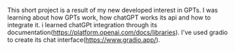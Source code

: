 This short project is a result of my new developed interest in GPTs. I was learning about how GPTs work, how chatGPT works its api and how to integrate it. i learned chatGPt integration through its documentation(https://platform.openai.com/docs/libraries). I've used gradio to create its chat interface(https://www.gradio.app/).